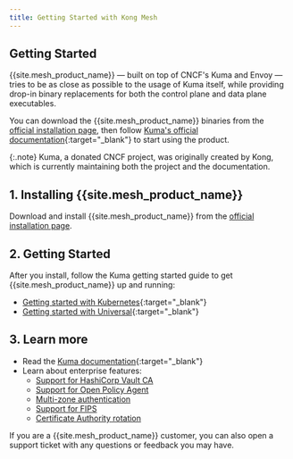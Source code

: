 ```yaml
---
title: Getting Started with Kong Mesh
---
```


## Getting Started

{{site.mesh_product_name}} &mdash; built on top of CNCF's Kuma and Envoy &mdash;
 tries to be as close as possible to the usage of Kuma itself, while providing
 drop-in binary replacements for both the control plane and data plane
 executables.

You can download the {{site.mesh_product_name}} binaries from the
[official installation page](/mesh/{{page.release}}/install), then follow
[Kuma's official documentation](https://kuma.io/docs){:target="_blank"} to start using the product.

{:.note}
Kuma, a donated CNCF project, was originally created by Kong, which is
currently maintaining both the project and the documentation.

## 1. Installing {{site.mesh_product_name}}

Download and install {{site.mesh_product_name}} from the
[official installation page](/mesh/{{page.release}}/install).

## 2. Getting Started

After you install, follow the Kuma getting started guide to get
{{site.mesh_product_name}} up and running:

* [Getting started with Kubernetes](https://kuma.io/docs/latest/quickstart/kubernetes/){:target="_blank"}
* [Getting started with Universal](https://kuma.io/docs/latest/quickstart/universal/){:target="_blank"}

## 3. Learn more

* Read the [Kuma documentation](https://kuma.io/docs/){:target="_blank"}
* Learn about enterprise features:
  * [Support for HashiCorp Vault CA](/mesh/{{page.release}}/features/vault/)
  * [Support for Open Policy Agent](/mesh/{{page.release}}/features/opa/)
  * [Multi-zone authentication](/mesh/{{page.release}}/features/kds-auth/)
  * [Support for FIPS](/mesh/{{page.release}}/features/fips-support/)
  * [Certificate Authority rotation](/mesh/{{page.release}}/features/ca-rotation/)

If you are a {{site.mesh_product_name}} customer, you can also open a support
ticket with any questions or feedback you may have.
